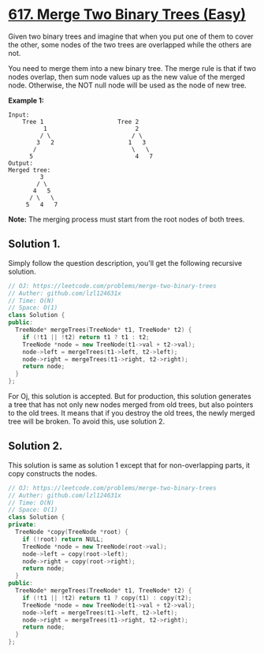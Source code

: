 # [617. Merge Two Binary Trees (Easy)](https://leetcode.com/problems/merge-two-binary-trees)

Given two binary trees and imagine that when you put one of them to cover the other, some nodes of the two trees are overlapped while the others are not.

You need to merge them into a new binary tree. The merge rule is that if two nodes overlap, then sum node values up as the new value of the merged node. Otherwise, the NOT null node will be used as the node of new tree.

**Example 1:**  

```
Input: 
    Tree 1                     Tree 2                  
          1                         2                             
         / \                       / \                            
        3   2                     1   3                        
       /                           \   \                      
      5                             4   7                  
Output: 
Merged tree:
         3
        / \
       4   5
      / \   \ 
     5   4   7
```

**Note:** The merging process must start from the root nodes of both trees.

## Solution 1.

Simply follow the question description, you'll get the following recursive solution.

```cpp
// OJ: https://leetcode.com/problems/merge-two-binary-trees
// Auther: github.com/lzl124631x
// Time: O(N)
// Space: O(1)
class Solution {
public:
  TreeNode* mergeTrees(TreeNode* t1, TreeNode* t2) {
    if (!t1 || !t2) return t1 ? t1 : t2;
    TreeNode *node = new TreeNode(t1->val + t2->val);
    node->left = mergeTrees(t1->left, t2->left);
    node->right = mergeTrees(t1->right, t2->right);
    return node;
  }
};
```

For Oj, this solution is accepted. But for production, this solution generates a tree that has not only new nodes merged from old trees, but also pointers to the old trees. It means that if you destroy the old trees, the newly merged tree will be broken. To avoid this, use solution 2.

## Solution 2.

This solution is same as solution 1 except that for non-overlapping parts, it copy constructs the nodes.

```cpp
// OJ: https://leetcode.com/problems/merge-two-binary-trees
// Auther: github.com/lzl124631x
// Time: O(N)
// Space: O(1)
class Solution {
private:
  TreeNode *copy(TreeNode *root) {
    if (!root) return NULL;
    TreeNode *node = new TreeNode(root->val);
    node->left = copy(root->left);
    node->right = copy(root->right);
    return node;
  }
public:
  TreeNode* mergeTrees(TreeNode* t1, TreeNode* t2) {
    if (!t1 || !t2) return t1 ? copy(t1) : copy(t2);
    TreeNode *node = new TreeNode(t1->val + t2->val);
    node->left = mergeTrees(t1->left, t2->left);
    node->right = mergeTrees(t1->right, t2->right);
    return node;
  }
};
```